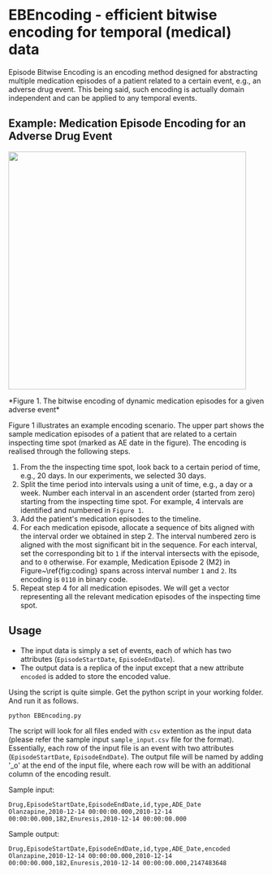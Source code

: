 # EBEncoding - efficient bitwise encoding for temporal (medical) data
Episode Bitwise Encoding is an encoding method designed for abstracting multiple medication episodes of a patient related to a certain event, e.g., an adverse drug event. This being said, such encoding is actually domain independent and can be applied to any temporal events. 

## Example: Medication Episode Encoding for an Adverse Drug Event
<p>
  <img src="https://github.com/Honghan/EBEncoding/blob/master/EBEncoding/imgs/fig2.png" width="468"/>
</p>
*Figure 1. The bitwise encoding of dynamic medication episodes for a given adverse event*

Figure 1 illustrates an example encoding scenario. The upper part shows the sample medication episodes of a patient that are related to a certain inspecting time spot (marked as AE date in the figure). The encoding is realised through the following steps.

1. From the the inspecting time spot, look back to a certain period of time, e.g., 20 days. In our experiments, we selected 30 days. 
2. Split the time period into intervals using a unit of time, e.g., a day or a week. Number each interval in an ascendent order (started from zero) starting from the inspecting time spot. For example, 4 intervals are identified and numbered in `Figure 1`.
3. Add the patient's medication episodes to the timeline. 
4. For each medication episode, allocate a sequence of bits aligned with the interval order we obtained in step 2. The interval numbered zero is aligned with the most significant bit in the sequence. For each interval, set the corresponding bit to `1` if the interval intersects with the episode, and to `0` otherwise. For example, Medication Episode 2 (M2) in Figure~\ref{fig:coding} spans across interval number `1` and `2`. Its encoding is `0110` in binary code.
5. Repeat step 4 for all medication episodes. We will get a vector representing all the relevant medication episodes of the inspecting time spot.

## Usage
- The input data is simply a set of events, each of which has two attributes (`EpisodeStartDate`, `EpisodeEndDate`).
- The output data is a replica of the input except that a new attribute `encoded` is added to store the encoded value.

Using the script is quite simple. Get the python script in your working folder. And run it as follows.
```
python EBEncoding.py
```
The script will look for all files ended with `csv` extention as the input data (please refer the sample input `sample_input.csv` file for the format). Essentially, each row of the input file is an event with two attributes (`EpisodeStartDate`, `EpisodeEndDate`). The output file will be named by adding '_o' at the end of the input file, where each row will be with an additional column of the encoding result.

Sample input:
```
Drug,EpisodeStartDate,EpisodeEndDate,id,type,ADE_Date
Olanzapine,2010-12-14 00:00:00.000,2010-12-14 00:00:00.000,182,Enuresis,2010-12-14 00:00:00.000
```

Sample output:
```
Drug,EpisodeStartDate,EpisodeEndDate,id,type,ADE_Date,encoded
Olanzapine,2010-12-14 00:00:00.000,2010-12-14 00:00:00.000,182,Enuresis,2010-12-14 00:00:00.000,2147483648
```
